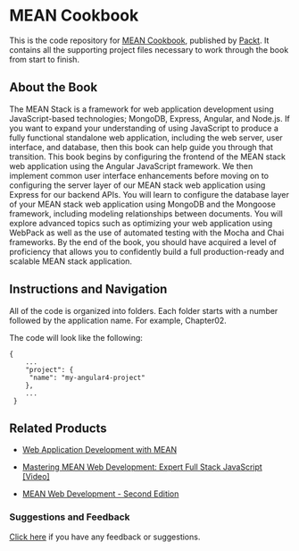 # MEAN Cookbook
This is the code repository for [MEAN Cookbook](https://www.packtpub.com/web-development/mean-cookbook?utm_source=github&utm_medium=repository&utm_campaign=9781787286573), published by [Packt](https://www.packtpub.com/?utm_source=github). It contains all the supporting project files necessary to work through the book from start to finish.
## About the Book
The MEAN Stack is a framework for web application development using JavaScript-based technologies; MongoDB, Express, Angular, and Node.js. If you want to expand your understanding of using JavaScript to produce a fully functional standalone web application, including the web server, user interface, and database, then this book can help guide you through that transition. This book begins by configuring the frontend of the MEAN stack web application using the Angular JavaScript framework. We then implement common user interface enhancements before moving on to configuring the server layer of our MEAN stack web application using Express for our backend APIs. You will learn to configure the database layer of your MEAN stack web application using MongoDB and the Mongoose framework, including modeling relationships between documents. You will explore advanced topics such as optimizing your web application using WebPack as well as the use of automated testing with the Mocha and Chai frameworks. By the end of the book, you should have acquired a level of proficiency that allows you to confidently build a full production-ready and scalable MEAN stack application.

## Instructions and Navigation
All of the code is organized into folders. Each folder starts with a number followed by the application name. For example, Chapter02.



The code will look like the following:
```
{
    ...
    "project": {
     "name": "my-angular4-project"
    },
    ...
 }
```



## Related Products
* [Web Application Development with MEAN](https://www.packtpub.com/application-development/web-application-development-mean?utm_source=github&utm_medium=repository&utm_campaign=9781787121720)

* [Mastering MEAN Web Development: Expert Full Stack JavaScript [Video]](https://www.packtpub.com/web-development/mastering-mean-web-development-expert-full-stack-javascript-video?utm_source=github&utm_medium=repository&utm_campaign=9781785882159)

* [MEAN Web Development - Second Edition](https://www.packtpub.com/web-development/mean-web-development-second-edition?utm_source=github&utm_medium=repository&utm_campaign=9781785886300)

### Suggestions and Feedback
[Click here](https://docs.google.com/forms/d/e/1FAIpQLSe5qwunkGf6PUvzPirPDtuy1Du5Rlzew23UBp2S-P3wB-GcwQ/viewform) if you have any feedback or suggestions.

